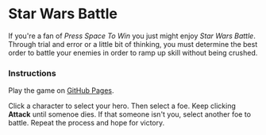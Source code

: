 # Star Wars Battle

If you're a fan of *Press Space To Win* you just might enjoy *Star Wars Battle*. Through trial and error or a little bit of thinking, you must determine the best order to battle your enemies in order to ramp up skill without being crushed.

### Instructions

Play the game on [GitHub Pages](https://snarfblam.github.io/week-4-game/).

Click a character to select your hero. Then select a foe. Keep clicking **Attack** until somenoe dies. If that someone isn't you, select another foe to battle. Repeat the process and hope for victory.
